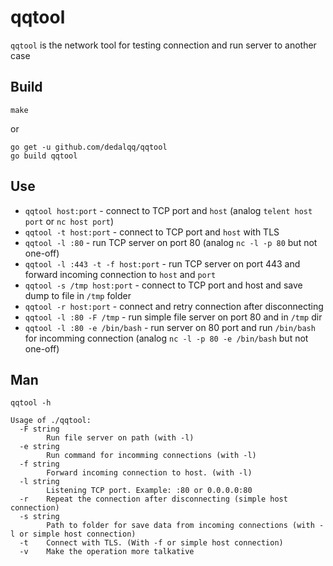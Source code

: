 # qqtool

`qqtool` is the network tool for testing connection and run server to another case

## Build

`make`

or

```
go get -u github.com/dedalqq/qqtool
go build qqtool
```

## Use

* `qqtool host:port` - connect to TCP port and `host` (analog `telent host port` or `nc host port`)
* `qqtool -t host:port` - connect to TCP port and `host` with TLS
* `qqtool -l :80` - run TCP server on port 80 (analog `nc -l -p 80` but not one-off)
* `qqtool -l :443 -t -f host:port` - run TCP server on port 443 and forward incoming connection to `host` and `port`
* `qqtool -s /tmp host:port` - connect to TCP port and host and save dump to file in `/tmp` folder
* `qqtool -r host:port` - connect and retry connection after disconnecting
* `qqtool -l :80 -F /tmp` - run simple file server on port 80 and in `/tmp` dir
* `qqtool -l :80 -e /bin/bash` - run server on 80 port and run `/bin/bash` for incomming connection (analog `nc -l -p 80 -e /bin/bash` but not one-off)

## Man

`qqtool -h`

```
Usage of ./qqtool:
  -F string
        Run file server on path (with -l)
  -e string
        Run command for incomming connections (with -l)
  -f string
        Forward incoming connection to host. (with -l)
  -l string
        Listening TCP port. Example: :80 or 0.0.0.0:80
  -r    Repeat the connection after disconnecting (simple host connection)
  -s string
        Path to folder for save data from incoming connections (with -l or simple host connection)
  -t    Connect with TLS. (With -f or simple host connection)
  -v    Make the operation more talkative
```
